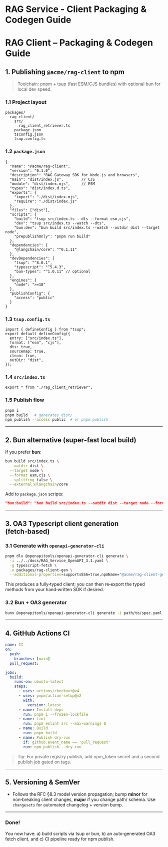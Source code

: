 # RAG Service - Client Packaging & Codegen Guide

# RAG Client – Packaging & Codegen Guide

## 1. Publishing `@acme/rag-client` to npm

> Toolchain: pnpm + tsup (fast ESM/CJS bundles) with optional bun for local dev speed.
> 

### 1.1 Project layout

```
packages/
  rag-client/
    src/
      rag_client_retriever.ts
    package.json
    tsconfig.json
    tsup.config.ts

```

### 1.2 `package.json`

```
{
  "name": "@acme/rag-client",
  "version": "0.1.0",
  "description": "RAG Gateway SDK for Node.js and browsers",
  "main": "dist/index.js",        // CJS
  "module": "dist/index.mjs",     // ESM
  "types": "dist/index.d.ts",
  "exports": {
    "import": "./dist/index.mjs",
    "require": "./dist/index.js"
  },
  "files": ["dist"],
  "scripts": {
    "build": "tsup src/index.ts --dts --format esm,cjs",
    "dev": "tsup src/index.ts --watch --dts",
    "bun:dev": "bun build src/index.ts --watch --outdir dist --target node",
    "prepublishOnly": "pnpm run build"
  },
  "dependencies": {
    "@langchain/core": "^0.1.11"
  },
  "devDependencies": {
    "tsup": "^8.0.1",
    "typescript": "^5.4.3",
    "bun-types": "^1.0.11" // optional
  },
  "engines": {
    "node": ">=18"
  },
  "publishConfig": {
    "access": "public"
  }
}

```

### 1.3 `tsup.config.ts`

```
import { defineConfig } from "tsup";
export default defineConfig({
  entry: ["src/index.ts"],
  format: ["esm", "cjs"],
  dts: true,
  sourcemap: true,
  clean: true,
  outDir: "dist",
});

```

### 1.4 `src/index.ts`

```
export * from "./rag_client_retriever";

```

### 1.5 Publish flow

```bash
pnpm i
pnpm build   # generates dist/
npm publish --access public  # or pnpm publish

```

---

## 2. Bun alternative (super‑fast local build)

If you prefer **bun**:

```bash
bun build src/index.ts \
  --outdir dist \
  --target node \
  --format esm,cjs \
  --splitting false \
  --external:@langchain/core

```

Add to `package.json` scripts:

```json
"bun:build": "bun build src/index.ts --outdir dist --target node --format esm,cjs"

```

---

## 3. OA3 Typescript client generation (fetch‑based)

### 3.1 Generate with `openapi-generator-cli`

```bash
pnpm dlx @openapitools/openapi-generator-cli generate \
  -i ../../docs/RAG_Service_OpenAPI_3.1.yaml \
  -g typescript-fetch \
  -o packages/rag-client-gen \
  --additional-properties=supportsES6=true,npmName="@acme/rag-client-gen",npmVersion=0.1.0

```

This produces a fully‑typed client; you can then re‑export the typed methods from your hand‑written SDK if desired.

### 3.2 Bun + OA3 generator

```bash
bunx @openapitools/openapi-generator-cli generate -i path/to/spec.yaml -g typescript-fetch -o packages/rag-client-gen

```

---

## 4. GitHub Actions CI

```yaml
name: CI
on:
  push:
    branches: [main]
  pull_request:

jobs:
  build:
    runs-on: ubuntu-latest
    steps:
      - uses: actions/checkout@v4
      - uses: pnpm/action-setup@v2
        with:
          version: latest
      - name: Install deps
        run: pnpm i --frozen-lockfile
      - name: Lint
        run: pnpm eslint src --max-warnings 0
      - name: Build
        run: pnpm build
      - name: Publish dry‑run
        if: github.event_name == 'pull_request'
        run: npm publish --dry-run

```

> Tip: For private registry publish, add npm_token secret and a second publish job gated on tags.
> 

---

## 5. Versioning & SemVer

- Follows the RFC §8.3 model version propagation; bump **minor** for non‑breaking client changes, **major** if you change path/ schema. Use `changesets` for automated changelog + version bump.

---

### Done!

You now have: a) build scripts via tsup or bun, b) an auto‑generated OA3 fetch client, and c) CI pipeline ready for npm publish.